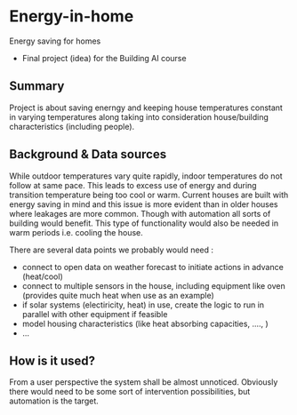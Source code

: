 # Energy-in-home
Energy saving for homes
- Final project (idea) for the Building AI course


## Summary

Project is about saving enerngy and keeping house temperatures constant in varying temperatures 
along taking into consideration house/building characteristics (including people).

## Background & Data sources

While outdoor temperatures vary quite rapidly, indoor temperatures do not follow at same pace. This leads to excess 
use of energy and during transition temperature being too cool or warm. Current houses are built with energy saving
in mind and this issue is more evident than in older houses where leakages are more common. Though with automation all
sorts of building would benefit. This type of functionality would also be needed in warm periods i.e. cooling the house.

There are several data points we probably would need :
* connect to open data on weather forecast to initiate actions in advance (heat/cool)
* connect to multiple sensors in the house, including equipment like oven (provides quite much heat when use as an example)
* if solar systems (electiricity, heat) in use, create the logic to run in parallel with other equipment if feasible
* model housing characteristics (like heat absorbing capacities, ...., )
* ...


## How is it used?

From a user perspective the system shall be almost unnoticed. Obviously there would need to be some sort
of intervention possibilities, but automation is the target.


